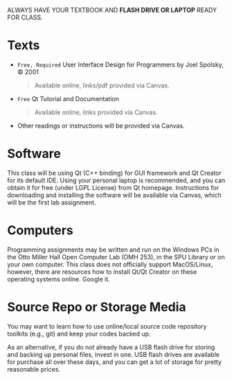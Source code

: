 ALWAYS HAVE YOUR TEXTBOOK AND **FLASH DRIVE OR LAPTOP** READY FOR CLASS.

# Texts
* `Free, Required` User Interface Design for Programmers by Joel Spolsky, © 2001

    > Available online, links/pdf provided via Canvas.

* `Free` Qt Tutorial and Documentation

    > Available online, links provided via Canvas.

* Other readings or instructions will be provided via Canvas.

# Software
This class will be using Qt (C++ binding) for GUI framework and Qt Creator for its default IDE. Using your personal laptop is recommended, and you can obtain it for free (under LGPL License) from Qt homepage. Instructions for downloading and installing the software will be available via Canvas, which will be the first lab assignment.

# Computers
Programming assignments may be written and run on the Windows PCs in the Otto Miller Hall Open Computer Lab (OMH 253), in the SPU Library or on your own computer. This class does not officially support MacOS/Linux, however, there are resources how to install Qt/Qt Creator on these operating systems online. Google it.

# Source Repo or Storage Media
You may want to learn how to use online/local source code repository toolkits (e.g., git) and keep your codes backed up.

As an alternative, if you do not already have a USB flash drive for storing and backing up personal files, invest in one. USB flash drives are available for purchase all over these days, and you can get a lot of storage for pretty reasonable prices.


